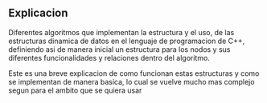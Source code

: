 ## Explicacion

Diferentes algoritmos que implementan la estructura y el uso, de las estructuras dinamica de datos en el lenguaje de programacion de C++, definiendo asi de manera inicial un estructura para los nodos y sus diferentes funcionalidades y relaciones dentro del algoritmo.

Este es una breve explicacion de como funcionan estas estructuras y como se implementan de manera basica, lo cual se vuelve mucho mas complejo segun para el ambito que se quiera usar